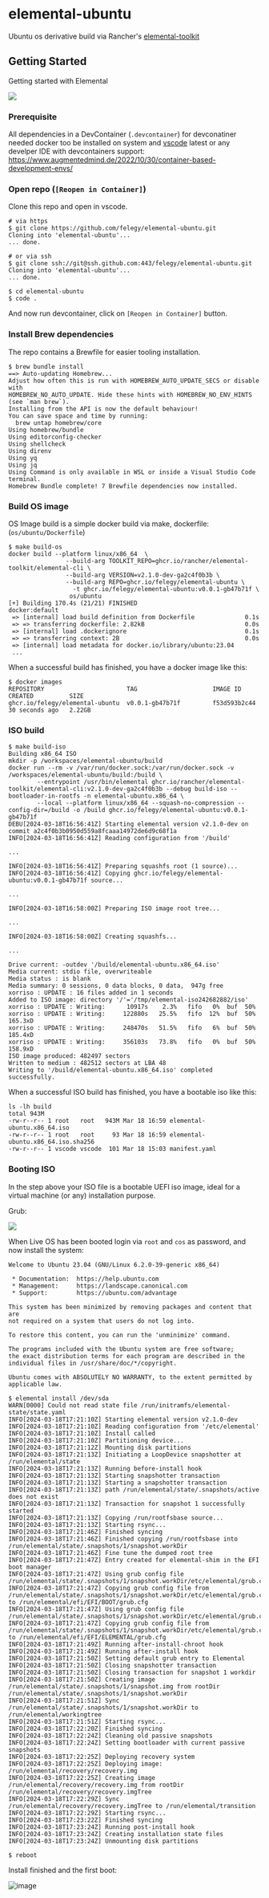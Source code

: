 # elemental-ubuntu

Ubuntu os derivative build via Rancher's [elemental-toolkit](https://github.com/rancher/elemental-toolkit)

## Getting Started

Getting started with Elemental

![](https://github.com/felegy/elemental-ubuntu/assets/1136546/fe41e79c-d69b-4844-aaae-6ec39a9db43c)


### Prerequisite

All dependencies in a DevContainer (`.devcontainer`) for devconatiner needed docker too be installed on system and [vscode](https://code.visualstudio.com/docs/devcontainers/containers) latest or any develper IDE with devcontainers support: <https://www.augmentedmind.de/2022/10/30/container-based-development-envs/>

### Open repo (`[Reopen in Container]`)

Clone this repo and open in vscode.

```console
# via https
$ git clone https://github.com/felegy/elemental-ubuntu.git
Cloning into 'elemental-ubuntu'...
... done.

# or via ssh
$ git clone ssh://git@ssh.github.com:443/felegy/elemental-ubuntu.git
Cloning into 'elemental-ubuntu'...
... done.

$ cd elemental-ubuntu
$ code .
```

And now run devcontainer, click on `[Reopen in Container]` button.

### Install Brew dependencies

The repo contains a Brewfile for easier tooling installation.

```console
$ brew bundle install
==> Auto-updating Homebrew...
Adjust how often this is run with HOMEBREW_AUTO_UPDATE_SECS or disable with
HOMEBREW_NO_AUTO_UPDATE. Hide these hints with HOMEBREW_NO_ENV_HINTS (see `man brew`).
Installing from the API is now the default behaviour!
You can save space and time by running:
  brew untap homebrew/core
Using homebrew/bundle
Using editorconfig-checker
Using shellcheck
Using direnv
Using yq
Using jq
Using Command is only available in WSL or inside a Visual Studio Code terminal.
Homebrew Bundle complete! 7 Brewfile dependencies now installed.
```
### Build OS image

OS Image build is a simple docker build via make, dockerfile: (`os/ubuntu/Dockerfile`)

```console
$ make build-os  
docker build --platform linux/x86_64  \
                --build-arg TOOLKIT_REPO=ghcr.io/rancher/elemental-toolkit/elemental-cli \
                --build-arg VERSION=v2.1.0-dev-ga2c4f0b3b \
                --build-arg REPO=ghcr.io/felegy/elemental-ubuntu \
                  -t ghcr.io/felegy/elemental-ubuntu:v0.0.1-gb47b71f \
                 os/ubuntu
[+] Building 170.4s (21/21) FINISHED                              docker:default
 => [internal] load build definition from Dockerfile              0.1s
 => => transferring dockerfile: 2.82kB                            0.0s
 => [internal] load .dockerignore                                 0.1s
 => => transferring context: 2B                                   0.0s
 => [internal] load metadata for docker.io/library/ubuntu:23.04
 ...
```

When a successful build has finished, you have a docker image like this:

```console
$ docker images
REPOSITORY                       TAG                     IMAGE ID       CREATED          SIZE
ghcr.io/felegy/elemental-ubuntu  v0.0.1-gb47b71f         f53d593b2c44   30 seconds ago   2.22GB
```

### ISO build

```console
$ make build-iso 
Building x86_64 ISO
mkdir -p /workspaces/elemental-ubuntu/build
docker run --rm -v /var/run/docker.sock:/var/run/docker.sock -v /workspaces/elemental-ubuntu/build:/build \
        --entrypoint /usr/bin/elemental ghcr.io/rancher/elemental-toolkit/elemental-cli:v2.1.0-dev-ga2c4f0b3b --debug build-iso --bootloader-in-rootfs -n elemental-ubuntu.x86_64 \
        --local --platform linux/x86_64 --squash-no-compression --config-dir=/build -o /build ghcr.io/felegy/elemental-ubuntu:v0.0.1-gb47b71f
DEBU[2024-03-18T16:56:41Z] Starting elemental version v2.1.0-dev on commit a2c4f0b3b0950d559a8fcaaa14972de6d9c68f1a 
INFO[2024-03-18T16:56:41Z] Reading configuration from '/build'

...

INFO[2024-03-18T16:56:41Z] Preparing squashfs root (1 source)...        
INFO[2024-03-18T16:56:41Z] Copying ghcr.io/felegy/elemental-ubuntu:v0.0.1-gb47b71f source... 

...

INFO[2024-03-18T16:58:00Z] Preparing ISO image root tree... 

...

INFO[2024-03-18T16:58:00Z] Creating squashfs...

...

Drive current: -outdev '/build/elemental-ubuntu.x86_64.iso'
Media current: stdio file, overwriteable
Media status : is blank
Media summary: 0 sessions, 0 data blocks, 0 data,  947g free
xorriso : UPDATE : 16 files added in 1 seconds
Added to ISO image: directory '/'='/tmp/elemental-iso242682882/iso'
xorriso : UPDATE : Writing:      10917s    2.3%   fifo   0%  buf  50%
xorriso : UPDATE : Writing:     122880s   25.5%   fifo  12%  buf  50%  165.3xD 
xorriso : UPDATE : Writing:     248470s   51.5%   fifo   6%  buf  50%  185.4xD 
xorriso : UPDATE : Writing:     356103s   73.8%   fifo   0%  buf  50%  158.9xD 
ISO image produced: 482497 sectors
Written to medium : 482512 sectors at LBA 48
Writing to '/build/elemental-ubuntu.x86_64.iso' completed successfully.
```
When a successful ISO build has finished, you have a bootable iso like this:

```console
ls -lh build 
total 943M
-rw-r--r-- 1 root   root   943M Mar 18 16:59 elemental-ubuntu.x86_64.iso
-rw-r--r-- 1 root   root     93 Mar 18 16:59 elemental-ubuntu.x86_64.iso.sha256
-rw-r--r-- 1 vscode vscode  101 Mar 18 15:03 manifest.yaml
```

### Booting ISO

In the step above your ISO file is a bootable UEFI iso image, ideal for a virtual machine (or any) installation purpose.

Grub:

![](https://github.com/felegy/elemental-ubuntu/assets/1136546/28e2a66f-8687-45ea-a6c3-99e53290ede9)

When Live OS has been booted login via `root` and `cos` as password, and now install the system:

```console
Welcome to Ubuntu 23.04 (GNU/Linux 6.2.0-39-generic x86_64)

 * Documentation:  https://help.ubuntu.com
 * Management:     https://landscape.canonical.com
 * Support:        https://ubuntu.com/advantage

This system has been minimized by removing packages and content that are
not required on a system that users do not log into.

To restore this content, you can run the 'unminimize' command.

The programs included with the Ubuntu system are free software;
the exact distribution terms for each program are described in the
individual files in /usr/share/doc/*/copyright.

Ubuntu comes with ABSOLUTELY NO WARRANTY, to the extent permitted by
applicable law.

$ elemental install /dev/sda
WARN[0000] Could not read state file /run/initramfs/elemental-state/state.yaml
INFO[2024-03-18T17:21:10Z] Starting elemental version v2.1.0-dev
INFO[2024-03-18T17:21:10Z] Reading configuration from '/etc/elemental'
INFO[2024-03-18T17:21:10Z] Install called
INFO[2024-03-18T17:21:10Z] Partitioning device...
INFO[2024-03-18T17:21:12Z] Mounting disk partitions
INFO[2024-03-18T17:21:13Z] Initiating a LoopDevice snapshotter at /run/elemental/state
INFO[2024-03-18T17:21:13Z] Running before-install hook
INFO[2024-03-18T17:21:13Z] Starting snapshotter transaction
INFO[2024-03-18T17:21:13Z] Starting a snapshotter transaction
INFO[2024-03-18T17:21:13Z] path /run/elemental/state/.snapshots/active does not exist
INFO[2024-03-18T17:21:13Z] Transaction for snapshot 1 successfully started
INFO[2024-03-18T17:21:13Z] Copying /run/rootfsbase source...
INFO[2024-03-18T17:21:13Z] Starting rsync...
INFO[2024-03-18T17:21:46Z] Finished syncing
INFO[2024-03-18T17:21:46Z] Finished copying /run/rootfsbase into /run/elemental/state/.snapshots/1/snapshot.workDir
INFO[2024-03-18T17:21:46Z] Fine tune the dumped root tree
INFO[2024-03-18T17:21:47Z] Entry created for elemental-shim in the EFI boot manager
INFO[2024-03-18T17:21:47Z] Using grub config file /run/elemental/state/.snapshots/1/snapshot.workDir/etc/elemental/grub.cfg
INFO[2024-03-18T17:21:47Z] Copying grub config file from /run/elemental/state/.snapshots/1/snapshot.workDir/etc/elemental/grub.cfg to /run/elemental/efi/EFI/BOOT/grub.cfg
INFO[2024-03-18T17:21:47Z] Using grub config file /run/elemental/state/.snapshots/1/snapshot.workDir/etc/elemental/grub.cfg
INFO[2024-03-18T17:21:47Z] Copying grub config file from /run/elemental/state/.snapshots/1/snapshot.workDir/etc/elemental/grub.cfg to /run/elemental/efi/EFI/ELEMENTAL/grub.cfg
INFO[2024-03-18T17:21:49Z] Running after-install-chroot hook
INFO[2024-03-18T17:21:49Z] Running after-install hook
INFO[2024-03-18T17:21:50Z] Setting default grub entry to Elemental
INFO[2024-03-18T17:21:50Z] Closing snapshotter transaction
INFO[2024-03-18T17:21:50Z] Closing transaction for snapshot 1 workdir
INFO[2024-03-18T17:21:50Z] Creating image /run/elemental/state/.snapshots/1/snapshot.img from rootDir /run/elemental/state/.snapshots/1/snapshot.workDir
INFO[2024-03-18T17:21:51Z] Sync /run/elemental/state/.snapshots/1/snapshot.workDir to /run/elemental/workingtree
INFO[2024-03-18T17:21:51Z] Starting rsync...
INFO[2024-03-18T17:22:20Z] Finished syncing
INFO[2024-03-18T17:22:24Z] Cleaning old passive snapshots
INFO[2024-03-18T17:22:24Z] Setting bootloader with current passive snapshots
INFO[2024-03-18T17:22:25Z] Deploying recovery system
INFO[2024-03-18T17:22:25Z] Deploying image: /run/elemental/recovery/recovery.img
INFO[2024-03-18T17:22:25Z] Creating image /run/elemental/recovery/recovery.img from rootDir /run/elemental/recovery/recovery.imgTree
INFO[2024-03-18T17:22:29Z] Sync /run/elemental/recovery/recovery.imgTree to /run/elemental/transition
INFO[2024-03-18T17:22:29Z] Starting rsync...
INFO[2024-03-18T17:23:22Z] Finished syncing
INFO[2024-03-18T17:23:24Z] Running post-install hook
INFO[2024-03-18T17:23:24Z] Creating installation state files
INFO[2024-03-18T17:23:24Z] Unmounting disk partitions

$ reboot
```

Install finished and the first boot:

![image](https://github.com/felegy/elemental-ubuntu/assets/1136546/c0a37445-1cd9-4f9e-bc8f-9e7811211427)

